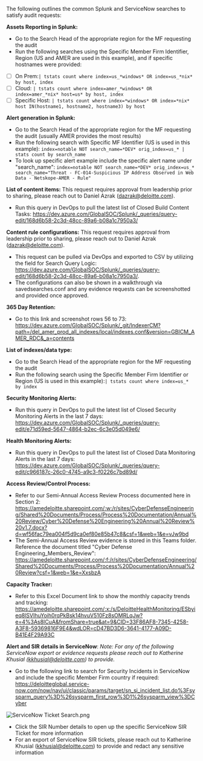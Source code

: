 The following outlines the common Splunk and ServiceNow searches to satisfy audit requests:

**Assets Reporting in Splunk:** 
- Go to the Search Head of the appropriate region for the MF requesting the audit 
- Run the following searches using the Specific Member Firm Identifier, Region (US and AMER are used in this example), and if specific hostnames were provided: 
- [ ] On Prem:`| tstats count where index=us_*windows* OR index=us_*nix* by host, index`
- [ ] Cloud: `| tstats count where index=amer_*windows* OR index=amer_*nix* host=us* by host, index`
- [ ] Specific Host: `| tstats count where index=*windows* OR index=*nix* host IN(hostname1, hostname2, hostname3) by host`

**Alert generation in Splunk:** 
- Go to the Search Head of the appropriate region for the MF requesting the audit (usually AMER provides the most results)
- Run the following search with Specific MF Identifier (US is used in this example): `index=notable NOT search_name=*DEV* orig_index=us_* | stats count by search_name` 
- To look up specific alert example include the specific alert name under "search_name": `index=notable NOT search_name=*DEV* orig_index=us_*  search_name="Threat - FC-014-Suspicious IP Address Observed in Web Data - Netskope-AMER - Rule"`

**List of content items:** This request requires approval from leadership prior to sharing, please reach out to Daniel Azrak (dazrak@deloitte.com).
- Run this query in DevOps to pull the latest list of Closed Build Content Tasks: https://dev.azure.com/GlobalSOC/Splunk/_queries/query-edit/168d6b58-2c3d-48cc-89a6-b08a1c7950a3/

**Content rule configurations:** This request requires approval from leadership prior to sharing, please reach out to Daniel Azrak (dazrak@deloitte.com). 
- This request can be pulled via DevOps and exported to CSV by utilizing the field for Search Query Logic: https://dev.azure.com/GlobalSOC/Splunk/_queries/query-edit/168d6b58-2c3d-48cc-89a6-b08a1c7950a3/.
- The configurations can also be shown in a walkthrough via savedsearches.conf and any evidence requests can be screenshotted and provided once approved. 

**365 Day Retention:** 
- Go to this link and screenshot rows 56 to 73: https://dev.azure.com/GlobalSOC/Splunk/_git/IndexerCM?path=/del_amer_prod_all_indexes/local/indexes.conf&version=GBICM_AMER_RDC&_a=contents

**List of indexes/data type:** 
- Go to the Search Head of the appropriate region for the MF requesting the audit 
- Run the following search using the Specific Member Firm Identifier or Region (US is used in this example):`| tstats count where index=us_* by index`

**Security Monitoring Alerts:** 
- Run this query in DevOps to pull the latest list of Closed Security Monitoring Alerts in the last 7 days: https://dev.azure.com/GlobalSOC/Splunk/_queries/query-edit/e71d59ed-5647-4864-b2ec-6c3e05d049e6/

**Health Monitoring Alerts:** 
- Run this query in DevOps to pull the latest list of Closed Data Monitoring Alerts in the last 7 days: https://dev.azure.com/GlobalSOC/Splunk/_queries/query-edit/c966187c-26c0-4745-a9c3-f0226c7bd89d/

**Access Review/Control Process:** 
- Refer to our Semi-Annual Access Review Process documented here in Section 2: https://amedeloitte.sharepoint.com/:w:/r/sites/CyberDefenseEngineering/Shared%20Documents/Process/Process%20Documentation/Annual%20Review/Cyber%20Defense%20Engineering%20Annual%20Review%20v1.7.docx?d=wf56fac79ea004f5d9ca0ef80e85b47c8&csf=1&web=1&e=vJw9bd
- The Semi-Annual Access Review evidence is stored in this Teams folder. Reference the document titled "Cyber Defense Engineering_Members_Review": https://amedeloitte.sharepoint.com/:f:/r/sites/CyberDefenseEngineering/Shared%20Documents/Process/Process%20Documentation/Annual%20Review?csf=1&web=1&e=XxsbzA

**Capacity Tracker:** 
- Refer to this Excel Document link to show the monthly capacity trends and tracking: https://amedeloitte.sharepoint.com/:x:/s/DeloitteHealthMonitoring/ESbyieq8lSVIhuYoih0rqPkBsk14hvuV510Fz8sOMRLqJw?e=4%3As8ICuA&fromShare=true&at=9&CID=33F86AF8-7345-4258-A3F8-59369816F9E4&wdLOR=cD47BD3D6-3641-4177-A09D-B41E4F29A93C



**Alert and SIR details in ServiceNow**: 
_Note: For any of the following ServiceNow export or evidence requests please reach out to Katherine Khusial (kkhusial@deloitte.com) to provide._ 
- Go to the following link to search for Security Incidents in ServiceNow and include the specific Member Firm country if required: 
https://deloitteglobal.service-now.com/now/nav/ui/classic/params/target/sn_si_incident_list.do%3Fsysparm_query%3D%26sysparm_first_row%3D1%26sysparm_view%3DCyber

![ServiceNow Ticket Search.png](/.attachments/ServiceNow%20Ticket%20Search-809edacf-f7f7-4b51-833b-9608d37b3ee9.png)
- Click the SIR Number details to open up the specific ServiceNow SIR Ticket for more information
- For an export of ServiceNow SIR tickets, please reach out to Katherine Khusial (kkhusial@deloitte.com) to provide and redact any sensitive information
